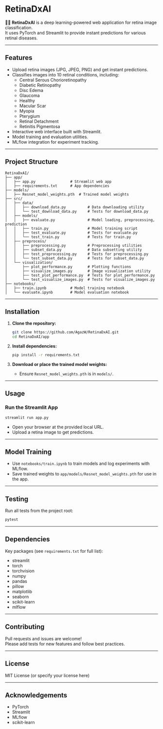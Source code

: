 # RetinaDxAI

🧑‍⚕️ **RetinaDxAI** is a deep learning-powered web application for retina image classification.  
It uses PyTorch and Streamlit to provide instant predictions for various retinal diseases.

---

## Features

- Upload retina images (JPG, JPEG, PNG) and get instant predictions.
- Classifies images into 10 retinal conditions, including:
  - Central Serous Chorioretinopathy
  - Diabetic Retinopathy
  - Disc Edema
  - Glaucoma
  - Healthy
  - Macular Scar
  - Myopia
  - Pterygium
  - Retinal Detachment
  - Retinitis Pigmentosa
- Interactive web interface built with Streamlit.
- Model training and evaluation utilities.
- MLflow integration for experiment tracking.

---

## Project Structure

```
RetinaDxAI/
├── app/
│   ├── app.py                # Streamlit web app
│   ├── requirements.txt      # App dependencies
├── models/
│   ├── Resnet_model_weights.pth  # Trained model weights
├── src/
│   ├── data/
│   │   ├── download_data.py          # Data downloading utility
│   │   └── test_download_data.py     # Tests for download_data.py
│   ├── models/
│   │   ├── evaluate.py               # Model loading, preprocessing, prediction
│   │   ├── train.py                  # Model training script
│   │   ├── test_evaluate.py          # Tests for evaluate.py
│   │   └── test_train.py             # Tests for train.py
│   ├── preprocess/
│   │   ├── preprocessing.py          # Preprocessing utilities
│   │   ├── subset_data.py            # Data subsetting utility
│   │   ├── test_preprocessing.py     # Tests for preprocessing.py
│   │   └── test_subset_data.py       # Tests for subset_data.py
│   └── visualization/
│       ├── plot_performance.py       # Plotting functions
│       ├── visualize_images.py       # Image visualization utility
│       ├── test_plot_performance.py  # Tests for plot_performance.py
│       └── test_visualize_images.py  # Tests for visualize_images.py
├── notebooks/
│   ├── train.ipynb           # Model training notebook
│   └── evaluate.ipynb        # Model evaluation notebook
```

---

## Installation

1. **Clone the repository:**
   ```sh
   git clone https://github.com/AgazW/RetinaDxAI.git
   cd RetinaDxAI/app
   ```

2. **Install dependencies:**
   ```sh
   pip install -r requirements.txt
   ```

3. **Download or place the trained model weights:**
   - Ensure `Resnet_model_weights.pth` is in `models/`.

---

## Usage

### Run the Streamlit App

```sh
streamlit run app.py
```

- Open your browser at the provided local URL.
- Upload a retina image to get predictions.

---

## Model Training

- Use `notebooks/train.ipynb` to train models and log experiments with MLflow.
- Save trained weights to `app/models/Resnet_model_weights.pth` for use in the app.

---

## Testing

Run all tests from the project root:
```sh
pytest
```

---

## Dependencies

Key packages (see `requirements.txt` for full list):

- streamlit
- torch
- torchvision
- numpy
- pandas
- pillow
- matplotlib
- seaborn
- scikit-learn
- mlflow

---

## Contributing

Pull requests and issues are welcome!  
Please add tests for new features and follow best practices.

---

## License

MIT License (or specify your license here)

---

## Acknowledgements

- PyTorch
- Streamlit
- MLflow
- scikit-learn
